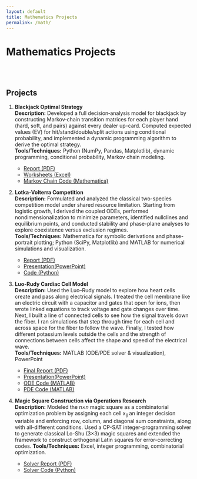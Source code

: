 ```yaml
---
layout: default
title: Mathematics Projects
permalink: /math/
---
```


# Mathematics Projects
<!--
This text is a comment and won’t show up
when GitHub Pages renders the page.

A showcase of my mathematical modeling and computational methods.  

## Study

Explore theory, lecture notes, and algorithms in numerical methods and parallel computing:  
- [Scientific Computing Deep Dive →](/math/scientific-computing/)
-->
<br><br>

## Projects

1. **Blackjack Optimal Strategy**  
   **Description:** Developed a full decision‐analysis model for blackjack by constructing Markov‐chain transition matrices for each player hand (hard, soft, and pairs) against every dealer up-card. Computed expected values (EV) for hit/stand/double/split actions using conditional probability, and implemented a dynamic programming algorithm to derive the optimal strategy.  
   **Tools/Techniques:** Python (NumPy, Pandas, Matplotlib), dynamic programming, conditional probability, Markov chain modeling.  

   - [Report (PDF)](../assets/docs/BJPROJECT2.pdf)  
   - [Worksheets (Excel)](../assets/docs/math_model_disc/BJPROJECT.xlsx)
   - [Markov Chain Code (Mathematica)](../assets/docs/math_model_disc/bjproject.nb)


2. **Lotka-Volterra Competition**  
   **Description:** Formulated and analyzed the classical two-species competition model under shared resource limitation.  Starting from logistic growth, I derived the coupled ODEs, performed nondimensionalization to minimize parameters, identified nullclines and equilibrium points, and conducted stability and phase-plane analyses to explore coexistence versus exclusion regimes.  
   **Tools/Techniques:** Mathematica for symbolic derivations and phase-portrait plotting; Python (SciPy, Matplotlib) and MATLAB for numerical simulations and visualization.  
   - [Report (PDF)](../assets/docs/math_model_cont/Competition_Model.pdf)
   - [Presentation(PowerPoint)](../assets/docs/math_model_cont/Lotka-Volterra%20Competition.pptx)
   - [Code (Python)](../assets/docs/math_model_cont/lotka_volterra_code.py)
     

3. **Luo-Rudy Cardiac Cell Model**  
   **Description:**  Used the Luo–Rudy model to explore how heart cells create and pass along electrical signals. I treated the cell membrane like an electric circuit with a capacitor and gates that open for ions, then wrote linked equations to track voltage and gate changes over time. Next, I built a line of connected cells to see how the signal travels down the fiber. I ran simulations that step through time for each cell and across space for the fiber to follow the wave. Finally, I tested how different potassium levels outside the cells and the strength of connections between cells affect the shape and speed of the electrical wave.   
  **Tools/Techniques:** MATLAB (ODE/PDE solver & visualization), PowerPoint
   - [Final Report (PDF)](../assets/docs/practicum_cont/MAT%20555%20Luo-Rudy%20Final.pdf)
   - [Presentation(PowerPoint)](../assets/docs/practicum_cont/Luo%20Rudy%20Prez(Corey).pptx)
   - [ODE Code (MATLAB)](../assets/docs/practicum_cont/luo%20rudy%20ode.m)  
   - [PDE Code (MATLAB)](../assets/docs/practicum_cont/luo%20rudy%20pde.m)
   

4. **Magic Square Construction via Operations Research**   
**Description:** Modeled the *n×n* magic square as a combinatorial optimization problem by assigning each cell <span>x<sub>ij</sub></span> an integer decision variable and enforcing row, column, and diagonal sum constraints, along with all-different conditions. Used a CP-SAT integer-programming solver to generate classical Lo-Shu (3×3) magic squares and extended the framework to construct orthogonal Latin squares for error-correcting codes.
**Tools/Techniques:** Excel, integer programming, combinatorial optimization.  

   - [Solver Report (PDF)](/assets/docs/Magic_Square_Solver.pdf)  
   - [Solver Code (Python)](/assets/docs/magic_square_solver.py)
